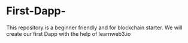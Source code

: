 # First-Dapp-
This repository is a beginner friendly and for blockchain starter. We will create our first Dapp with the help of learnweb3.io
